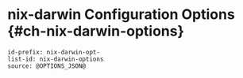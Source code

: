# nix-darwin Configuration Options {#ch-nix-darwin-options}

```{=include=} options
id-prefix: nix-darwin-opt-
list-id: nix-darwin-options
source: @OPTIONS_JSON@
```
